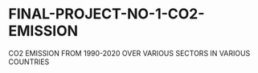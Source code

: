 # FINAL-PROJECT-NO-1-CO2-EMISSION
CO2 EMISSION FROM 1990-2020 OVER VARIOUS SECTORS IN VARIOUS COUNTRIES
